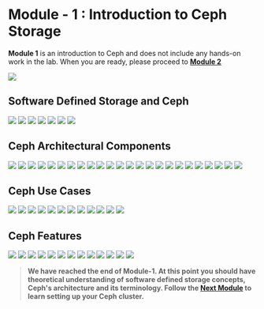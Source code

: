 # Module - 1 : Introduction to Ceph Storage

**Module 1** is an introduction to Ceph and does not include any hands-on work in the lab. When you are ready, please proceed to [**Module 2**](https://red-hat-storage.github.io/ceph-test-drive-bootstrap/Module-2/)

![](images/Slide01.jpg)
## Software Defined Storage and Ceph
![](images/Slide02.jpg)
![](images/Slide03.jpg)
![](images/Slide04.jpg)
![](images/Slide05.jpg)
![](images/Slide06.jpg)
![](images/Slide07.jpg)
![](images/Slide08.jpg)
## Ceph Architectural Components
![](images/Slide09.jpg)
![](images/Slide10.jpg)
![](images/Slide11.jpg)
![](images/Slide12.jpg)
![](images/Slide13.jpg)
![](images/Slide14.jpg)
![](images/Slide15.jpg)
![](images/Slide16.jpg)
![](images/Slide17.jpg)
![](images/Slide18.jpg)
![](images/Slide19.jpg)
![](images/Slide20.jpg)
![](images/Slide21.jpg)
![](images/Slide22.jpg)
![](images/Slide23.jpg)
![](images/Slide24.jpg)
![](images/Slide25.jpg)
![](images/Slide26.jpg)
![](images/Slide27.jpg)
![](images/Slide28.jpg)
![](images/Slide29.jpg)
![](images/Slide30.jpg)
![](images/Slide31.jpg)
![](images/Slide32.jpg)
## Ceph Use Cases
![](images/Slide33.jpg)
![](images/Slide34.jpg)
![](images/Slide35.jpg)
![](images/Slide36.jpg)
![](images/Slide37.jpg)
![](images/Slide38.jpg)
![](images/Slide39.jpg)
![](images/Slide40.jpg)
![](images/Slide41.jpg)
![](images/Slide42.jpg)
![](images/Slide43.jpg)
![](images/Slide44.jpg)
## Ceph Features
![](images/Slide45.jpg)
![](images/Slide46.jpg)
![](images/Slide47.jpg)
![](images/Slide48.jpg)
![](images/Slide49.jpg)
![](images/Slide50.jpg)
![](images/Slide51.jpg)
![](images/Slide52.jpg)
![](images/Slide53.jpg)
![](images/Slide54.jpg)
![](images/Slide55.jpg)
![](images/Slide56.jpg)
![](images/Slide57.jpg)



> **We have reached the end of Module-1. At this point you should have theoretical understanding of software defined storage concepts, Ceph's architecture and its terminology. Follow the [**Next Module**](https://red-hat-storage.github.io/ceph-test-drive-bootstrap/Module-2/) to learn setting up your Ceph cluster.**

